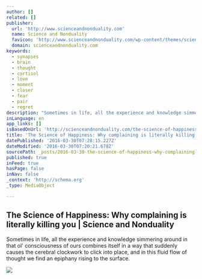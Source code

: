```yaml
---
author: []
related: []
publisher:
  url: 'http://www.scienceandnonduality.com'
  name: Science and Nonduality
  favicon: 'http://www.scienceandnonduality.com/wp-content/themes/scienceampnondualitycom/images/favicon.ico'
  domain: scienceandnonduality.com
keywords:
  - synapses
  - brain
  - thought
  - cortisol
  - love
  - moment
  - closer
  - fear
  - pair
  - regret
description: "Sometimes in life, all the experience and knowledge simmering around in that ol' consciousness of ours combines itself in a way that suddenly causes the cerebral clockwork to click into place, and in this fluid flow of thought we find an epiphany rising to the surface."
inLanguage: en
app_links: []
isBasedOnUrl: 'http://scienceandnonduality.com/the-science-of-happiness-why-complaining-is-literally-killing-you/'
title: 'The Science of Happiness: Why complaining is literally killing you | Science and Nonduality'
datePublished: '2016-03-30T07:28:15.227Z'
dateModified: '2016-03-30T07:20:21.678Z'
sourcePath: _posts/2016-03-30-the-science-of-happiness-why-complaining-is-literally-killi.md
published: true
inFeed: true
hasPage: false
inNav: false
_context: 'http://schema.org'
_type: MediaObject

---
```

<article style=""><h1>The Science of Happiness: Why complaining is literally killing you | Science and Nonduality</h1><p>Sometimes in life, all the experience and knowledge simmering around in that ol' consciousness of ours combines itself in a way that suddenly causes the cerebral clockwork to click into place, and in this fluid flow of thought we find an epiphany rising to the surface.</p><img src="http://i2.wp.com/www.curiousapes.com/wp-content/uploads/2015/10/cartoon-digging-grave-bw.jpg?w=700" /></article>